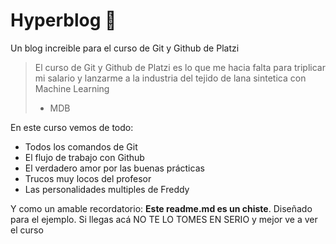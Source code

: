 # Hyperblog 🎈
Un blog increible para el curso de Git y Github de Platzi

> El curso de Git y Github de Platzi es lo que me hacia falta para triplicar mi salario y lanzarme a la industria del tejido de lana sintetica con Machine Learning
> - MDB

En este curso vemos de todo: 
* Todos los comandos de Git
* El flujo de trabajo con Github
* El verdadero amor por las buenas prácticas
* Trucos muy locos del profesor
* Las personalidades multiples de Freddy

Y como un amable recordatorio: **Este readme.md es un chiste**. Diseñado para el ejemplo. Si llegas acá NO TE LO TOMES EN SERIO y mejor ve a ver el curso
